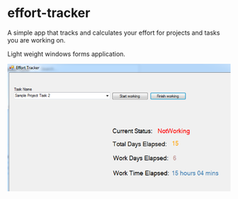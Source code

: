 # effort-tracker
A simple app that tracks and calculates your effort for projects and tasks you are working on.

Light weight windows forms application.

![Alt text](effort-tracker-ss.PNG?raw=true "Screen Shot")
